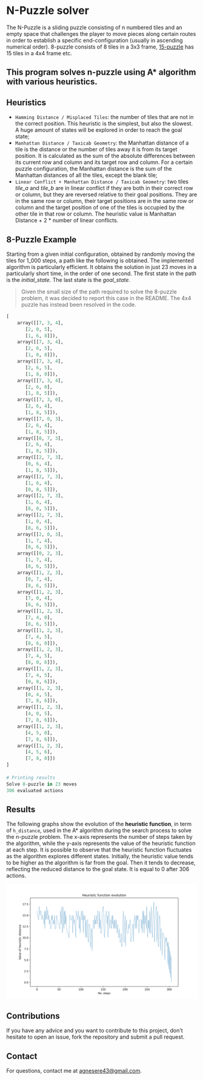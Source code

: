 # N-Puzzle solver
The N-Puzzle is a sliding puzzle consisting of n numbered tiles and an empty space that challenges the player to move pieces along certain routes in order to establish a specific end-configuration (usually in ascending numerical order). 8-puzzle consists of 8 tiles in a 3x3 frame, [15-puzzle](https://en.wikipedia.org/wiki/15_puzzle) has 15 tiles in a 4x4 frame etc.

## This program solves n-puzzle using A* algorithm with various heuristics.

## Heuristics
- `Hamming Distance / Misplaced Tiles`: the number of tiles that are not in the correct position. This heuristic is the simplest, but also the slowest. A huge amount of states will be explored in order to reach the goal state;
- `Manhattan Distance / Taxicab Geometry`: the Manhattan distance of a tile is the distance or the number of tiles away it is from its target position. It is calculated as the sum of the absolute differences between its current row and column and its target row and column. For a certain puzzle configuration, the Manhattan distance is the sum of the Manhattan distances of all the tiles, except the blank tile;
- `Linear Conflict + Manhattan Distance / Taxicab Geometry`: two tiles *tile_a* and *tile_b* are in linear conflict if they are both in their correct row or column, but they are reversed relative to their goal positions. They are in the same row or column, their target positions are in the same row or column and the target position of one of the tiles is occupied by the other tile in that row or column. The heuristic value is Manhattan Distance + 2 * number of linear conflicts.

## 8-Puzzle Example
Starting from a given initial configuration, obtained by randomly moving the tiles for 1_000 steps, a path like the following is obtained. The implemented algorithm is particularly efficient. It obtains the solution in just 23 moves in a particularly short time, in the order of one second. The first state in the path is the *initial_state*. The last state is the *goal_state*.
> Given the small size of the path required to solve the 8-puzzle problem, it was decided to report this case in the README. The 4x4 puzzle has instead been resolved in the code.
```python
[
    array([[7, 3, 4],
       [2, 0, 5],
       [1, 6, 8]]), 
    array([[7, 3, 4],
       [2, 6, 5],
       [1, 0, 8]]), 
    array([[7, 3, 4],
       [2, 6, 5],
       [1, 8, 0]]), 
    array([[7, 3, 4],
       [2, 6, 0],
       [1, 8, 5]]), 
    array([[7, 3, 0],
       [2, 6, 4],
       [1, 8, 5]]), 
    array([[7, 0, 3],
       [2, 6, 4],
       [1, 8, 5]]), 
    array([[0, 7, 3],
       [2, 6, 4],
       [1, 8, 5]]), 
    array([[2, 7, 3],
       [0, 6, 4],
       [1, 8, 5]]), 
    array([[2, 7, 3],
       [1, 6, 4],
       [0, 8, 5]]), 
    array([[2, 7, 3],
       [1, 6, 4],
       [8, 0, 5]]), 
    array([[2, 7, 3],
       [1, 0, 4],
       [8, 6, 5]]), 
    array([[2, 0, 3],
       [1, 7, 4],
       [8, 6, 5]]), 
    array([[0, 2, 3],
       [1, 7, 4],
       [8, 6, 5]]), 
    array([[1, 2, 3],
       [0, 7, 4],
       [8, 6, 5]]), 
    array([[1, 2, 3],
       [7, 0, 4],
       [8, 6, 5]]), 
    array([[1, 2, 3],
       [7, 4, 0],
       [8, 6, 5]]), 
    array([[1, 2, 3],
       [7, 4, 5],
       [8, 6, 0]]), 
    array([[1, 2, 3],
       [7, 4, 5],
       [8, 0, 6]]), 
    array([[1, 2, 3],
       [7, 4, 5],
       [0, 8, 6]]), 
    array([[1, 2, 3],
       [0, 4, 5],
       [7, 8, 6]]), 
    array([[1, 2, 3],
       [4, 0, 5],
       [7, 8, 6]]), 
    array([[1, 2, 3],
       [4, 5, 0],
       [7, 8, 6]]), 
    array([[1, 2, 3],
       [4, 5, 6],
       [7, 8, 0]])
]

# Printing results
Solve 8-puzzle in 23 moves
306 evaluated actions
```

## Results
The following graphs show the evolution of the **heuristic function**, in term of `h_distance`, used in the A* algorithm during the search process to solve the n-puzzle problem. The x-axis represents the number of steps taken by the algorithm, while the y-axis represents the value of the heuristic function at each step. It is possible to observe that the heuristic function fluctuates as the algorithm explores different states. Initially, the heuristic value tends to be higher as the algorithm is far from the goal. Then it tends to decrease, reflecting the reduced distance to the goal state. It is equal to 0 after 306 actions.

![Heuristic function 8-puzzle](plots/8-puzzle_heuristic.png)

## Contributions 
If you have any advice and you want to contribute to this project, don't hesitate to open an issue, fork the repository and submit a pull request.

## Contact
For questions, contact me at agnesere43@gmail.com.

